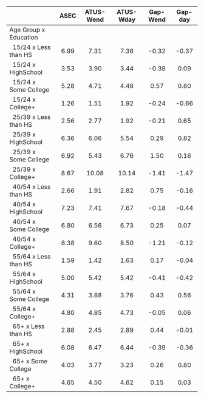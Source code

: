 
|                      |         ASEC |    ATUS-Wend |    ATUS-Wday |     Gap-Wend |      Gap-day |
| -------------------- | :----------: | :----------: | :----------: | :----------: | :----------: |
| Age Group x Education |              |              |              |              |              |
| &nbsp;&nbsp;15/24 x Less than HS |         6.99 |         7.31 |         7.36 |        -0.32 |        -0.37 |
| &nbsp;&nbsp;15/24 x HighSchool |         3.53 |         3.90 |         3.44 |        -0.38 |         0.09 |
| &nbsp;&nbsp;15/24 x Some College |         5.28 |         4.71 |         4.48 |         0.57 |         0.80 |
| &nbsp;&nbsp;15/24 x College+ |         1.26 |         1.51 |         1.92 |        -0.24 |        -0.66 |
| &nbsp;&nbsp;25/39 x Less than HS |         2.56 |         2.77 |         1.92 |        -0.21 |         0.65 |
| &nbsp;&nbsp;25/39 x HighSchool |         6.36 |         6.06 |         5.54 |         0.29 |         0.82 |
| &nbsp;&nbsp;25/39 x Some College |         6.92 |         5.43 |         6.76 |         1.50 |         0.16 |
| &nbsp;&nbsp;25/39 x College+ |         8.67 |        10.08 |        10.14 |        -1.41 |        -1.47 |
| &nbsp;&nbsp;40/54 x Less than HS |         2.66 |         1.91 |         2.82 |         0.75 |        -0.16 |
| &nbsp;&nbsp;40/54 x HighSchool |         7.23 |         7.41 |         7.67 |        -0.18 |        -0.44 |
| &nbsp;&nbsp;40/54 x Some College |         6.80 |         6.56 |         6.73 |         0.25 |         0.07 |
| &nbsp;&nbsp;40/54 x College+ |         8.38 |         9.60 |         8.50 |        -1.21 |        -0.12 |
| &nbsp;&nbsp;55/64 x Less than HS |         1.59 |         1.42 |         1.63 |         0.17 |        -0.04 |
| &nbsp;&nbsp;55/64 x HighSchool |         5.00 |         5.42 |         5.42 |        -0.41 |        -0.42 |
| &nbsp;&nbsp;55/64 x Some College |         4.31 |         3.88 |         3.76 |         0.43 |         0.56 |
| &nbsp;&nbsp;55/64 x College+ |         4.80 |         4.85 |         4.73 |        -0.05 |         0.06 |
| &nbsp;&nbsp;65+ x Less than HS |         2.88 |         2.45 |         2.89 |         0.44 |        -0.01 |
| &nbsp;&nbsp;65+ x HighSchool |         6.08 |         6.47 |         6.44 |        -0.39 |        -0.36 |
| &nbsp;&nbsp;65+ x Some College |         4.03 |         3.77 |         3.23 |         0.26 |         0.80 |
| &nbsp;&nbsp;65+ x College+ |         4.65 |         4.50 |         4.62 |         0.15 |         0.03 |

